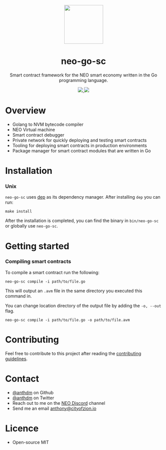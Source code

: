 <p align="center">
<img
    src="http://res.cloudinary.com/vidsy/image/upload/v1503160820/CoZ_Icon_DARKBLUE_200x178px_oq0gxm.png"
    width="125px"
  >
</p>

<h1 align="center">neo-go-sc</h1>

<p align="center">
    Smart contract framework for the NEO smart economy written in the Go programming language.
</p>

<p align="center">
  <a href="https://github.com/CityOfZion/neo-go-sc/releases">
    <img src="https://img.shields.io/github/tag/CityOfZion/neo-go-sc.svg?style=flat">
  </a>
  <a href="https://circleci.com/gh/CityOfZion/neo-go-sc/tree/master">
    <img src="https://circleci.com/gh/CityOfZion/neo-go-sc/tree/master.svg?style=shield">
  </a>
</p>

# Overview
- Golang to NVM bytecode compiler
- NEO Virtual machine
- Smart contract debugger
- Private network for quickly deploying and testing smart contracts
- Tooling for deploying smart contracts in production environments
- Package manager for smart contract modules that are written in Go

# Installation
### Unix
`neo-go-sc` uses [dep](https://github.com/golang/dep) as its dependency manager. After installing `dep` you can run:
```
make install
```

After the installation is completed, you can find the binary in `bin/neo-go-sc` or globally use `neo-go-sc`. 

# Getting started

### Compiling smart contracts
To compile a smart contract run the following:
```
neo-go-sc compile -i path/to/file.go 
```
This will output an `.avm` file in the same directory you executed this command in. 

You can change location directory of the output file by adding the `-o, --out` flag.
```
neo-go-sc compile -i path/to/file.go -o path/to/file.avm 
```

# Contributing
Feel free to contribute to this project after reading the
[contributing guidelines](https://github.com/CityOfZion/neo-go-sc/blob/master/CONTRIBUTING.md).

# Contact
- [@anthdm](https://github.com/anthdm) on Github
- [@anthdm](https://twitter.com/anthdm) on Twitter
- Reach out to me on the [NEO Discord](https://discordapp.com/invite/R8v48YA) channel
- Send me an email anthony@cityofzion.io

# Licence
- Open-source MIT
